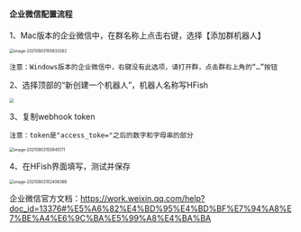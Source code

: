 
#### 企业微信配置流程

1、Mac版本的企业微信中，在群名称上点击右键，选择【添加群机器人】

<img src="https://hfish.net/images/image-20210903150833262.png" alt="image-20210903150833262" style="zoom:50%;" />

`注意：Windows版本的企业微信中，右键没有此选项，请打开群，点击群右上角的“…”按钮`

2、选择顶部的“新创建一个机器人”，机器人名称写HFish

<img src="https://hfish.net/images/image-20210903150857177.png" style="zoom:50%;" />

3、复制webhook token

`注意：token是"access_toke="之后的数字和字母串的部分`

<img src="https://hfish.net/images/image-20210903150945171.png" alt="image-20210903150945171" style="zoom:50%;" />

4、在HFish界面填写，测试并保存

<img src="https://hfish.net/images/image-20210903152406368.png" alt="image-20210903152406368" style="zoom:50%;" />


企业微信官方文档：https://work.weixin.qq.com/help?doc_id=13376#%E5%A6%82%E4%BD%95%E4%BD%BF%E7%94%A8%E7%BE%A4%E6%9C%BA%E5%99%A8%E4%BA%BA
